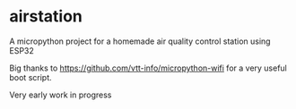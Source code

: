 # airstation
A micropython project for a homemade air quality control station using ESP32

Big thanks to https://github.com/vtt-info/micropython-wifi for a very useful boot script.

Very early work in progress
